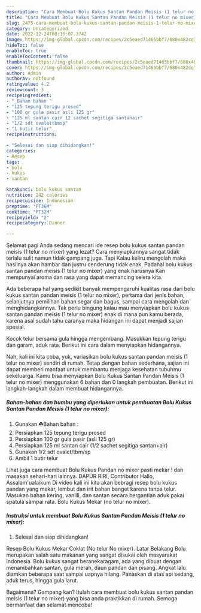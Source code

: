 ```yaml
---
description: "Cara Membuat Bolu Kukus Santan Pandan Meisis (1 telur no mixer) yang Sempurna, Buat Buka Puasa Lezat"
title: "Cara Membuat Bolu Kukus Santan Pandan Meisis (1 telur no mixer) yang Sempurna, Buat Buka Puasa Lezat"
slug: 2475-cara-membuat-bolu-kukus-santan-pandan-meisis-1-telur-no-mixer-yang-sempurna-buat-buka-puasa-lezat
category: Uncategorized
date: 2022-12-24T08:16:07.374Z
image: https://img-global.cpcdn.com/recipes/2c5eaed71465bbf7/680x482cq70/bolu-kukus-santan-pandan-meisis-1-telur-no-mixer-foto-resep-utama.jpg
hideToc: false
enableToc: true
enableTocContent: false
thumbnail: https://img-global.cpcdn.com/recipes/2c5eaed71465bbf7/680x482cq70/bolu-kukus-santan-pandan-meisis-1-telur-no-mixer-foto-resep-utama.jpg
cover: https://img-global.cpcdn.com/recipes/2c5eaed71465bbf7/680x482cq70/bolu-kukus-santan-pandan-meisis-1-telur-no-mixer-foto-resep-utama.jpg
author: Admin
authorAv: notfound
ratingvalue: 4.2
reviewcount: 3
recipeingredient:
- " Bahan bahan "
- "125 tepung terigu prosed"
- "100 gr gula pasir asli 125 gr"
- "125 ml santan cair 12 sachet segitiga santanair"
- "1/2 sdt ovalettbmsp"
- "1 butir telur"
recipeinstructions:

- "Selesai dan siap dihidangkan!"
categories:
- Resep
tags:
- bolu
- kukus
- santan

katakunci: bolu kukus santan 
nutrition: 242 calories
recipecuisine: Indonesian
preptime: "PT36M"
cooktime: "PT32M"
recipeyield: "2"
recipecategory: Dinner

---
```



Selamat pagi Anda sedang mencari ide resep bolu kukus santan pandan meisis (1 telur no mixer) yang lezat? Cara menyiapkannya sangat tidak terlalu sulit namun tidak gampang juga. Tapi Kalau keliru mengolah maka hasilnya akan hambar dan justru cenderung tidak enak. Padahal bolu kukus santan pandan meisis (1 telur no mixer) yang enak harusnya Kan mempunyai aroma dan rasa yang dapat memancing selera kita.


Ada beberapa hal yang sedikit banyak mempengaruhi kualitas rasa dari bolu kukus santan pandan meisis (1 telur no mixer), pertama dari jenis bahan, selanjutnya pemilihan bahan segar dan bagus, sampai cara mengolah dan menghidangkannya. Tak perlu bingung kalau mau menyiapkan bolu kukus santan pandan meisis (1 telur no mixer) enak di mana pun kamu berada, karena asal sudah tahu caranya maka hidangan ini dapat menjadi sajian spesial.

Kocok telur bersama gula hingga mengembang. Masukkan tepung terigu dan garam, aduk rata. Berikut ini cara dalam menyiapkan hidangannya.


Nah, kali ini kita coba, yuk, variasikan bolu kukus santan pandan meisis (1 telur no mixer) sendiri di rumah. Tetap dengan bahan sederhana, sajian ini dapat memberi manfaat untuk membantu menjaga kesehatan tubuhmu sekeluarga. Kamu bisa menyiapkan Bolu Kukus Santan Pandan Meisis (1 telur no mixer) menggunakan 6 bahan dan 0 langkah pembuatan. Berikut ini langkah-langkah dalam membuat hidangannya.

<!--inarticleads1-->

##### Bahan-bahan dan bumbu yang diperlukan untuk pembuatan Bolu Kukus Santan Pandan Meisis (1 telur no mixer):

1. Gunakan  ☘️Bahan bahan :
1. Persiapkan 125 tepung terigu prosed
1. Persiapkan 100 gr gula pasir (asli 125 gr)
1. Persiapkan 125 ml santan cair (1/2 sachet segitiga santan+air)
1. Gunakan 1/2 sdt ovalet/tbm/sp
1. Ambil 1 butir telur


Lihat juga cara membuat Bolu Kukus Pandan no mixer pasti mekar ! dan masakan sehari-hari lainnya. DAPUR RIRI, Contributor Hallo, Assalam&#39;ualaikum Di video kali ini kita akan bebragi resep bolu kukus pandan yang mekar, lembut dan irit bahan banget karena tanpa telur. Masukan bahan kering, vanilli, dan santan secara bergantian aduk pakai spatula sampai rata. Bolu Kukus Mekar (no telur no mixer). 

<!--inarticleads2-->

##### Instruksi untuk membuat Bolu Kukus Santan Pandan Meisis (1 telur no mixer):


1. Selesai dan siap dihidangkan!

Resep Bolu Kukus Mekar Coklat (No telur No mixer). Latar Belakang Bolu merupakan salah satu makanan yang sangat disukai oleh masyarakat Indonesia. Bolu kukus sangat beranekaragam, ada yang dibuat dengan menambahkan santan, gula merah, daun pandan dan pisang. Angkat lalu diamkan beberapa saat sampai uapnya hilang. Panaskan di atas api sedang, aduk terus, hingga gula larut. 

Bagaimana? Gampang kan? Itulah cara membuat bolu kukus santan pandan meisis (1 telur no mixer) yang bisa anda praktikkan di rumah. Semoga bermanfaat dan selamat mencoba!
